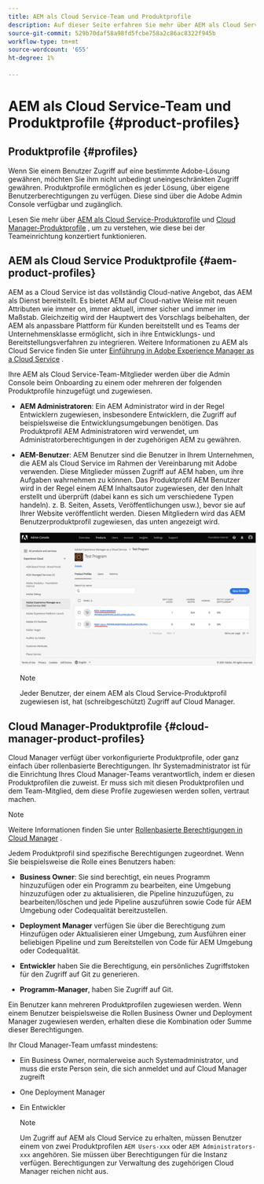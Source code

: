 ```yaml
---
title: AEM als Cloud Service-Team und Produktprofile
description: Auf dieser Seite erfahren Sie mehr über AEM als Cloud Service-Team und Produktprofile.
source-git-commit: 529b70daf58a98fd5fcbe758a2c86ac8322f945b
workflow-type: tm+mt
source-wordcount: '655'
ht-degree: 1%

---
```



# AEM als Cloud Service-Team und Produktprofile {#product-profiles}

## Produktprofile {#profiles}

Wenn Sie einem Benutzer Zugriff auf eine bestimmte Adobe-Lösung gewähren, möchten Sie ihm nicht unbedingt uneingeschränkten Zugriff gewähren. Produktprofile ermöglichen es jeder Lösung, über eigene Benutzerberechtigungen zu verfügen. Diese sind über die Adobe Admin Console verfügbar und zugänglich.

Lesen Sie mehr über [AEM als Cloud Service-Produktprofile](#aem-product-profiles) und [Cloud Manager-Produktprofile](#cloud-manager-product-profiles) , um zu verstehen, wie diese bei der Teameinrichtung konzertiert funktionieren.

## AEM als Cloud Service Produktprofile {#aem-product-profiles}

AEM as a Cloud Service ist das vollständig Cloud-native Angebot, das AEM als Dienst bereitstellt. Es bietet AEM auf Cloud-native Weise mit neuen Attributen wie immer on, immer aktuell, immer sicher und immer im Maßstab. Gleichzeitig wird der Hauptwert des Vorschlags beibehalten, der AEM als anpassbare Plattform für Kunden bereitstellt und es Teams der Unternehmensklasse ermöglicht, sich in ihre Entwicklungs- und Bereitstellungsverfahren zu integrieren. Weitere Informationen zu AEM als Cloud Service finden Sie unter [Einführung in Adobe Experience Manager as a Cloud Service](https://experienceleague.adobe.com/docs/experience-manager-cloud-service/overview/introduction.html?lang=de) .

Ihre AEM als Cloud Service-Team-Mitglieder werden über die Admin Console beim Onboarding zu einem oder mehreren der folgenden Produktprofile hinzugefügt und zugewiesen.

* **AEM Administratoren**: Ein AEM Administrator wird in der Regel Entwicklern zugewiesen, insbesondere Entwicklern, die Zugriff auf beispielsweise die Entwicklungsumgebungen benötigen. Das Produktprofil AEM Administratoren wird verwendet, um Administratorberechtigungen in der zugehörigen AEM zu gewähren.

* **AEM-Benutzer**: AEM Benutzer sind die Benutzer in Ihrem Unternehmen, die AEM als Cloud Service im Rahmen der Vereinbarung mit Adobe verwenden. Diese Mitglieder müssen Zugriff auf AEM haben, um ihre Aufgaben wahrnehmen zu können. Das Produktprofil AEM Benutzer wird in der Regel einem AEM Inhaltsautor zugewiesen, der den Inhalt erstellt und überprüft (dabei kann es sich um verschiedene Typen handeln). z. B. Seiten, Assets, Veröffentlichungen usw.), bevor sie auf Ihrer Website veröffentlicht werden. Diesen Mitgliedern wird das AEM Benutzerproduktprofil zugewiesen, das unten angezeigt wird.

   ![](/help/onboarding/learn-concepts/assets/admin-console-profiles.png)

   >[!NOTE]
   >Jeder Benutzer, der einem AEM als Cloud Service-Produktprofil zugewiesen ist, hat (schreibgeschützt) Zugriff auf Cloud Manager.

## Cloud Manager-Produktprofile {#cloud-manager-product-profiles}

Cloud Manager verfügt über vorkonfigurierte Produktprofile, oder ganz einfach über rollenbasierte Berechtigungen. Ihr Systemadministrator ist für die Einrichtung Ihres Cloud Manager-Teams verantwortlich, indem er diesen Produktprofilen die zuweist. Er muss sich mit diesen Produktprofilen und dem Team-Mitglied, dem diese Profile zugewiesen werden sollen, vertraut machen.
>[!NOTE]
>Weitere Informationen finden Sie unter [Rollenbasierte Berechtigungen in Cloud Manager](/help/onboarding/what-is-required/user-roles-permissions.md) .

Jedem Produktprofil sind spezifische Berechtigungen zugeordnet. Wenn Sie beispielsweise die Rolle eines Benutzers haben:

* **Business Owner**: Sie sind berechtigt, ein neues Programm hinzuzufügen oder ein Programm zu bearbeiten, eine Umgebung hinzuzufügen oder zu aktualisieren, die Pipeline hinzuzufügen, zu bearbeiten/löschen und jede Pipeline auszuführen sowie Code für AEM Umgebung oder Codequalität bereitzustellen.

* **Deployment Manager** verfügen Sie über die Berechtigung zum Hinzufügen oder Aktualisieren einer Umgebung, zum Ausführen einer beliebigen Pipeline und zum Bereitstellen von Code für AEM Umgebung oder Codequalität.

* **Entwickler** haben Sie die Berechtigung, ein persönliches Zugriffstoken für den Zugriff auf Git zu generieren.

* **Programm-Manager**, haben Sie Zugriff auf Git.

Ein Benutzer kann mehreren Produktprofilen zugewiesen werden. Wenn einem Benutzer beispielsweise die Rollen Business Owner und Deployment Manager zugewiesen werden, erhalten diese die Kombination oder Summe dieser Berechtigungen.

Ihr Cloud Manager-Team umfasst mindestens:

* Ein Business Owner, normalerweise auch Systemadministrator, und muss die erste Person sein, die sich anmeldet und auf Cloud Manager zugreift
* One Deployment Manager
* Ein Entwickler

   >[!NOTE]
   >Um Zugriff auf AEM als Cloud Service zu erhalten, müssen Benutzer einem von zwei Produktprofilen `AEM Users-xxx` oder `AEM Administrators-xxx` angehören. Sie müssen über Berechtigungen für die Instanz verfügen. Berechtigungen zur Verwaltung des zugehörigen Cloud Manager reichen nicht aus.